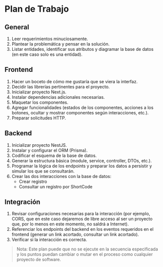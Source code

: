 # Plan de Trabajo

## General
1. Leer requerimientos minuciosamente.  
2. Plantear la problemática y pensar en la solución.  
3. Listar entidades, identificar sus atributos y diagramar la base de datos (en este caso solo es una entidad).  

## Frontend
1. Hacer un boceto de cómo me gustaría que se viera la interfaz.  
2. Decidir las librerías pertinentes para el proyecto.  
3. Inicializar proyecto Next.js.  
4. Instalar dependencias adicionales necesarias.  
5. Maquetar los componentes.  
6. Agregar funcionalidades (estados de los componentes, acciones a los botones, ocultar y mostrar componentes según interacciones, etc.).  
7. Preparar solicitudes HTTP.  

## Backend
1. Inicializar proyecto NestJS.  
2. Instalar y configurar el ORM (Prisma).  
3. Codificar el esquema de la base de datos.  
4. Generar la estructura básica (module, service, controller, DTOs, etc.).  
5. Programar la lógica de los endpoints y preparar los datos a persistir y simular los que se consultarán.  
6. Crear las dos interacciones con la base de datos:  
   - Crear registro  
   - Consultar un registro por ShortCode 

## Integración
1. Revisar configuraciones necesarias para la interacción (por ejemplo, CORS, que en este caso dejaremos de libre acceso al ser un proyecto que, por lo menos en este momento, no saldrá a Internet).  
2. Referenciar los endpoints del backend en los eventos requeridos en el frontend (generar un link acortado, consultar un link acortado).  
3. Verificar si la interacción es correcta.


> Nota: Este plan puede que no se ejecute en la secuencia especificada y los puntos puedan cambiar o mutar en el proceso como cualquier proyecto de software.
